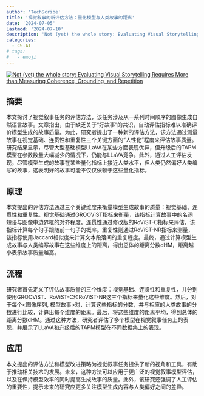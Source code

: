 ```yaml
---
author: 'TechScribe'
title: '视觉叙事的新评估方法：量化模型与人类故事的距离'
date: '2024-07-05'
Lastmod: '2024-07-10'
description: 'Not (yet) the whole story: Evaluating Visual Storytelling Requires More than Measuring Coherence, Grounding, and Repetition'
categories:
  - CS.AI
# tags:
#   - emoji
---
```


[![Not (yet) the whole story: Evaluating Visual Storytelling Requires More than Measuring Coherence, Grounding, and Repetition](https://arxiv-research-1301205113.cos.ap-guangzhou.myqcloud.com/images/2407.04559v1.pdf_0.jpg)](https://arxiv.org/abs/2407.04559v1)

## 摘要

本文探讨了视觉叙事任务的评估方法，该任务涉及从一系列时间顺序的图像生成自然语言故事。文章指出，由于缺乏关于“好故事”的共识，自动评估指标难以准确评价模型生成的故事质量。为此，研究者提出了一种新的评估方法，该方法通过测量故事在视觉基础、连贯性和重复性三个关键方面的“人性化”程度来评估故事质量。研究结果显示，尽管大型基础模型LLaVA在某些方面表现优异，但升级后的TAPM模型在参数数量大幅减少的情况下，仍能与LLaVA竞争。此外，通过人工评估发现，尽管模型生成的故事在某些量化指标上接近人类水平，但人类仍然偏好人类编写的故事，这表明好的故事可能不仅仅依赖于这些量化指标。<!--more-->

## 原理

本文提出的评估方法通过三个关键维度来衡量模型生成故事的质量：视觉基础、连贯性和重复性。视觉基础通过GROOViST指标来衡量，该指标计算故事中的名词短语与图像中边界框的对齐程度。连贯性通过修改版的RoViST-C指标来评估，该指标计算每个句子跟随前一句子的概率。重复性则通过RoViST-NR指标来测量，该指标使用Jaccard相似度来计算文本段落间的重复程度。最终，通过计算模型生成故事与人类编写故事在这些维度上的距离，得出总体的距离分数dHM，距离越小表示故事质量越高。

## 流程

研究者首先定义了评估故事质量的三个维度：视觉基础、连贯性和重复性，并分别使用GROOViST、RoViST-C和RoViST-NR这三个指标来量化这些维度。然后，对于每个<图像序列, 模型故事>对，计算这些指标的分数，并与相应的人类故事的分数进行比较，计算出每个维度的距离。最后，将这些维度的距离平均，得到总体的距离分数dHM。通过这种方法，研究者评估了多个模型在视觉叙事任务上的表现，并展示了LLaVA和升级后的TAPM模型在不同数据集上的表现。

## 应用

本文提出的评估方法和模型改进策略为视觉叙事任务提供了新的视角和工具，有助于推动相关技术的发展。未来，这种方法可以应用于更广泛的视觉叙事模型评估，以及在保持模型效率的同时提高生成故事的质量。此外，该研究还强调了人工评估的重要性，提示未来的研究应更多关注模型生成内容与人类偏好之间的差异。